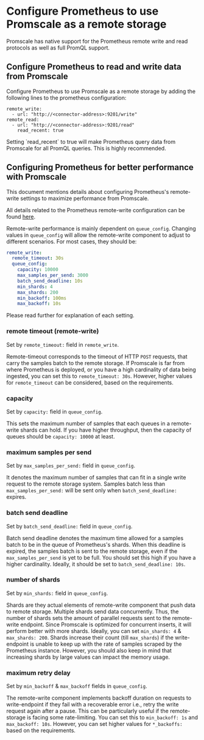 # Configure Prometheus to use Promscale as a remote storage

Promscale has native support for the Prometheus remote write and read protocols
as well as full PromQL support.

## Configure Prometheus to read and write data from Promscale

Configure Prometheus to use Promscale as a remote storage by adding the 
following lines to the prometheus configuration:

```
remote_write:
  - url: "http://<connector-address>:9201/write"
remote_read:
  - url: "http://<connector-address>:9201/read"
    read_recent: true
```

<highlight type="important">
Setting `read_recent` to true will make Prometheus query data from Promscale for 
all PromQL queries. This is highly recommended.
</highlight>


## Configuring Prometheus for better performance with Promscale

This document mentions details about configuring Prometheus's remote-write settings to maximize performance
from Promscale.

All details related to the Prometheus remote-write configuration can be found
[here](https://prometheus.io/docs/prometheus/latest/configuration/configuration/#remote_write).

Remote-write performance is mainly dependent on `queue_config`. Changing values in `queue_config` will allow
the remote-write component to adjust to different scenarios. For most cases, they should be:

```yaml
remote_write:
  remote_timeout: 30s
  queue_config:
    capacity: 10000
    max_samples_per_send: 3000
    batch_send_deadline: 10s
    min_shards: 4
    max_shards: 200
    min_backoff: 100ms
    max_backoff: 10s
```

Please read further for explanation of each setting.

### remote timeout (remote-write)

Set by `remote_timeout:` field in `remote_write`.

Remote-timeout corresponds to the timeout of HTTP `POST` requests, that carry the samples batch to the remote storage.
If Promscale is far from where Prometheus is deployed, or you have a high cardinality of data being ingested, you can
set this to `remote_timeout: 30s`. However, higher values for `remote_timeout` can be considered, based on the requirements.

### capacity

Set by `capacity:` field in `queue_config`.

This sets the maximum number of samples that each queues in a remote-write shards can hold. If you have
higher throughput, then the capacity of queues should be `capacity: 10000` at least.

### maximum samples per send

Set by `max_samples_per_send:` field in `queue_config`.

It denotes the maximum number of samples that can fit in a single write request to the remote storage system. Samples batch
less than `max_samples_per_send:` will be sent only when `batch_send_deadline:` expires.

### batch send deadline

Set by `batch_send_deadline:` field in `queue_config`.

Batch send deadline denotes the maximum time allowed for a samples batch to be in the queue of Prometheus's shards.
When this deadline is expired, the samples batch is sent to the remote storage, even if the `max_samples_per_send` is yet to be full. You should
set this high if you have a higher cardinality. Ideally, it should be set to `batch_send_deadline: 10s`.

### number of shards

Set by `min_shards:` field in `queue_config`.

Shards are they actual elements of remote-write component that push data to remote storage. Multiple shards send data concurrently.
Thus, the number of shards sets the amount of parallel requests sent to the remote-write endpoint. Since Promscale is
optimized for concurrent inserts, it will perform better with more shards. Ideally, you can set `min_shards: 4` & `max_shards: 200`.
Shards increase their count (till `max_shards`) if the write-endpoint is unable to keep up with the rate of samples scraped by the Prometheus instance.
However, you should also keep in mind that increasing shards by large values can impact the memory usage.

### maximum retry delay

Set by `min_backoff` & `max_backoff` fields in `queue_config`.

The remote-write component implements backoff duration on requests to write-endpoint if they fail with a recoverable error
i.e., retry the write request again after a pause. This can be particularly useful if the remote-storage is facing some rate-limiting. You can set this
to `min_backoff: 1s` and `max_backoff: 10s`. However, you can set higher values for `*_backoffs:` based on the requirements.


